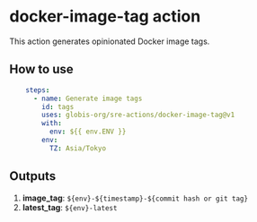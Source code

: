 # docker-image-tag action

This action generates opinionated Docker image tags.

## How to use

```yaml
    steps:
      - name: Generate image tags
        id: tags
        uses: globis-org/sre-actions/docker-image-tag@v1
        with:
          env: ${{ env.ENV }}
        env:
          TZ: Asia/Tokyo
```

## Outputs

1. **image_tag**: `${env}-${timestamp}-${commit hash or git tag}`
1. **latest_tag**: `${env}-latest`
